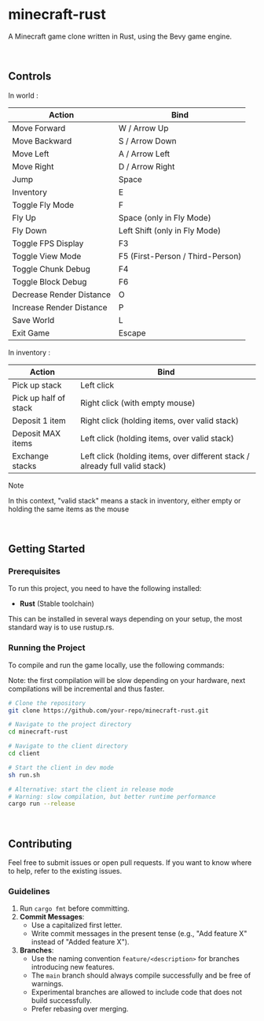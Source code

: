 # minecraft-rust

A Minecraft game clone written in Rust, using the Bevy game engine.

<br>

## Controls

In world : 

| Action | Bind |
|----------------|----|
| Move Forward        | W / Arrow Up |
| Move Backward       | S / Arrow Down |
| Move Left           | A / Arrow Left |
| Move Right          | D / Arrow Right |
| Jump                | Space |
| Inventory           | E |
| Toggle Fly Mode     | F |
| Fly Up              | Space (only in Fly Mode) |
| Fly Down            | Left Shift (only in Fly Mode) |
| Toggle FPS Display  | F3 |
| Toggle View Mode    | F5 (First-Person / Third-Person) |
| Toggle Chunk Debug  | F4 |
| Toggle Block Debug  | F6 |
| Decrease Render Distance  | O |
| Increase Render Distance  | P |
| Save World  | L |
| Exit Game           | Escape |

In inventory :

| Action | Bind |
| --- | --- |
| Pick up stack | Left click |
| Pick up half of stack | Right click (with empty mouse) |
| Deposit 1 item | Right click (holding items, over valid stack) |
| Deposit MAX items | Left click (holding items, over valid stack) |
| Exchange stacks | Left click (holding items, over different stack / already full valid stack) |

> [!NOTE]
> In this context, "valid stack" means a stack in inventory, either empty or holding the same items as the mouse

<br>

## Getting Started

### Prerequisites

To run this project, you need to have the following installed:

- **Rust** (Stable toolchain)

This can be installed in several ways depending on your setup, the most standard way is to use rustup.rs.

### Running the Project

To compile and run the game locally, use the following commands:

Note: the first compilation will be slow depending on your hardware, next compilations will be incremental and thus faster.

```sh
# Clone the repository
git clone https://github.com/your-repo/minecraft-rust.git

# Navigate to the project directory
cd minecraft-rust

# Navigate to the client directory
cd client

# Start the client in dev mode
sh run.sh

# Alternative: start the client in release mode 
# Warning: slow compilation, but better runtime performance
cargo run --release
```

<br>

## Contributing

Feel free to submit issues or open pull requests. If you want to know where to help, refer to the existing issues.

### Guidelines 

1. Run `cargo fmt` before committing.
2. **Commit Messages**:
   - Use a capitalized first letter.
   - Write commit messages in the present tense (e.g., "Add feature X" instead of "Added feature X").
3. **Branches**:
   - Use the naming convention `feature/<description>` for branches introducing new features.
   - The `main` branch should always compile successfully and be free of warnings.
   - Experimental branches are allowed to include code that does not build successfully.
   - Prefer rebasing over merging.

